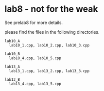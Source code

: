 # lab8 - not for the weak

See prelab8 for more details.

please find the files in the following directories.
```
lab10_A
  lab10_1.cpp, lab10_2.cpp, lab10_3.cpp

lab10_B
  lab10_4.cpp, lab10_5.cpp

lab13_A
  lab13_1.cpp, lab13_2.cpp, lab13_3.cpp

lab13_B
  lab13_4.cpp, lab13_5.cpp
```
